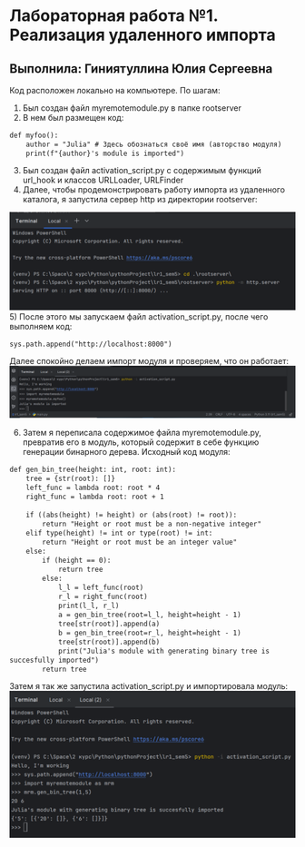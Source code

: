 # Лабораторная работа №1. Реализация удаленного импорта
## Выполнила: Гиниятуллина Юлия Сергеевна

Код расположен локально на компьютере.
По шагам:
1) Был создан файл myremotemodule.py в папке rootserver
2) В нем был размещен код:
```
def myfoo():
    author = "Julia" # Здесь обознаться своё имя (авторство модуля)
    print(f"{author}'s module is imported")
```
3) Был создан файл activation_script.py с содержимым функций url_hook и классов URLLoader, URLFinder
4) Далее, чтобы продемонстрировать работу импорта из удаленного каталога, я запустила сервер http из директории rootserver:

![Запуск сервера](images/img-2.png)
5) После этого мы запускаем файл activation_script.py, после чего выполняем код:
```
sys.path.append("http://localhost:8000")
```
Далее спокойно делаем импорт модуля и проверяем, что он работает:
![Удаленный импорт](images/img-1.png)

6) Затем я переписала содержимое файла myremotemodule.py, превратив его в модуль, который содержит в себе функцию генерации бинарного дерева. Исходный код модуля:
```
def gen_bin_tree(height: int, root: int):
    tree = {str(root): []}
    left_func = lambda root: root * 4
    right_func = lambda root: root + 1

    if ((abs(height) != height) or (abs(root) != root)):
        return "Height or root must be a non-negative integer"
    elif type(height) != int or type(root) != int:
        return "Height or root must be an integer value"
    else:
        if (height == 0):
            return tree
        else:
            l_l = left_func(root)
            r_l = right_func(root)
            print(l_l, r_l)
            a = gen_bin_tree(root=l_l, height=height - 1)
            tree[str(root)].append(a)
            b = gen_bin_tree(root=r_l, height=height - 1)
            tree[str(root)].append(b)
            print("Julia's module with generating binary tree is succesfully imported")
        return tree 
```
Затем я так же запустила activation_script.py и импортировала модуль:
![Удаленный импорт другого модуля](images/img-3.png)